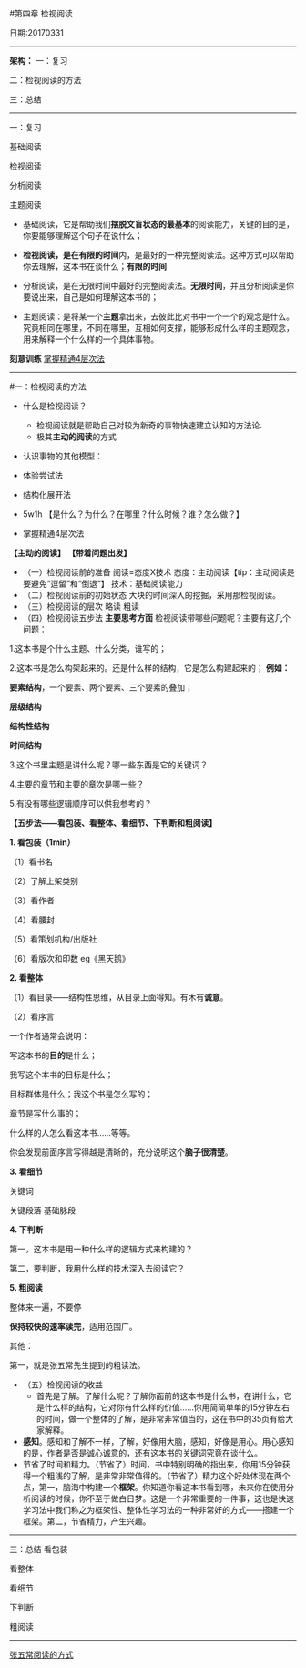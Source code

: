 #第四章 检视阅读

日期:20170331

- - - - -----------------

**架构：**
一：复习

二：检视阅读的方法

三：总结


- - - - -----------------

一：复习

基础阅读

检视阅读

分析阅读

主题阅读

- 基础阅读，它是帮助我们**摆脱文盲状态的最基本**的阅读能力，关键的目的是，你要能够理解这个句子在说什么；


- **检视阅读，**是在**有限的时间**内，是最好的一种完整阅读法。这种方式可以帮助你去理解，这本书在谈什么；**有限的时间**


- 分析阅读，是在无限时间中最好的完整阅读法。**无限时间**，并且分析阅读是你要说出来，自己是如何理解这本书的；


- 主题阅读：是将某一个**主题**拿出来，去彼此比对书中一个一个的观念是什么。究竟相同在哪里，不同在哪里，互相如何支撑，能够形成什么样的主题观念，用来解释一个什么样的一个具体事物。


**刻意训练**
[掌握精通4层次法](http://blog.hiddenwangcc.com/archives/2615)

- - - -----------------
#一：检视阅读的方法
- 什么是检视阅读？
    - 检视阅读就是帮助自己对较为新奇的事物快速建立认知的方法论.
    - 极其**主动的阅读**的方式

- 认识事物的其他模型：
 - 体验尝试法 
 - 结构化展开法
 - 5w1h 【是什么？为什么？在哪里？什么时候？谁？怎么做？】
 - 掌握精通4层次法


**【主动的阅读】**
**【带着问题出发】**
- （一）检视阅读前的准备
阅读=态度X技术
态度：主动阅读【tip：主动阅读是要避免“逗留”和“倒退”】
技术：基础阅读能力
- （二）检视阅读前的初始状态
    大块的时间深入的挖掘，采用那检视阅读。
- （三）检视阅读的层次
略读
粗读
- （四）检视阅读五步法
**主要思考方面**
检视阅读带哪些问题呢？主要有这几个问题：

1.这本书是个什么主题、什么分类，谁写的；

2.这本书是怎么构架起来的。还是什么样的结构，它是怎么构建起来的；
**例如：**

**要素结构**，一个要素、两个要素、三个要素的叠加；

**层级结构**

**结构性结构**

**时间结构**

3.这个书里主题是讲什么呢？哪一些东西是它的关键词？

4.主要的章节和主要的章次是哪一些？

5.有没有哪些逻辑顺序可以供我参考的？


**【五步法——看包装、看整体、看细节、下判断和粗阅读】**


**1. 看包装（1min）**

（1）看书名

（2）了解上架类别

（3）看作者

（4）看腰封

（5）看策划机构/出版社

（6）看版次和印数 eg《黑天鹅》

**2. 看整体**

（1）看目录——结构性思维，从目录上面得知。有木有**诚意**。


（2）看序言

一个作者通常会说明：

写这本书的**目的**是什么；

我写这个本书的目标是什么；

目标群体是什么；我这个书是怎么写的；

章节是写什么事的；

什么样的人怎么看这本书……等等。

你会发现前面序言写得越是清晰的，充分说明这个**脑子很清楚**。

**3. 看细节**

关键词

关键段落 基础脉段

**4. 下判断**

第一，这本书是用一种什么样的逻辑方式来构建的？

第二，要判断，我用什么样的技术深入去阅读它？

**5. 粗阅读**

整体来一遍，不要停

**保持较快的速率读完**，适用范围广。

其他：

第一，就是张五常先生提到的粗读法。

- （五）检视阅读的收益
  - 首先是了解。了解什么呢？了解你面前的这本书是什么书，在讲什么，它是什么样的结构，它对你有什么样的价值……你用简简单单的15分钟左右的时间，做一个整体的了解，是非常非常值当的，这在书中的35页有给大家解释。
 -  **感知**。感知和了解不一样，了解，好像用大脑，感知，好像是用心。用心感知的是，作者是否是诚心诚意的，还有这本书的关键词究竟在谈什么。
   - 节省了时间和精力。（节省了）时间，书中特别明确的指出来，你用15分钟获得一个粗浅的了解，是非常非常值得的。（节省了）精力这个好处体现在两个点，第一，脑海中构建一个**框架**。你知道你看这本书看到哪，未来你在使用分析阅读的时候，你不至于做白日梦。这是一个非常重要的一件事，这也是快速学习法中我们称之为框架性、整体性学习法的一种非常好的方式——搭建一个框架。第二，节省精力，产生兴趣。
- - - - -
三：总结
看包装


看整体

看细节

下判断

粗阅读

- - - -----------------
[张五常阅读的方式](http://www.360doc.com/content/14/0715/22/17132703_394668367.shtml)

